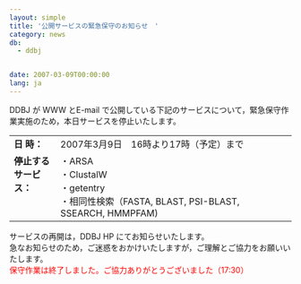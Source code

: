```yaml
---
layout: simple
title: '公開サービスの緊急保守のお知らせ　'
category: news
db:
  - ddbj


date: 2007-03-09T00:00:00
lang: ja
---
```


<html>DDBJ が WWW とE-mail で公開している下記のサービスについて，緊急保守作業実施のため，本日サービスを停止いたします。<br>

<table border="0">
    <tr>
        <td><b>日 時：</b></td>
        <td>2007年3月9日　16時より17時（予定）まで</td>
    </tr>
    <tr>
        <td valign="top"><b>停止する<br>サービス：</b></td>
        <td>・ARSA<br>・ClustalW<br>・getentry<br>・相同性検索（FASTA, BLAST, PSI-BLAST, SSEARCH, HMMPFAM)</td>
        <td></td>
    </tr>
</table>

<p>サービスの再開は，DDBJ HP にてお知らせいたします。<br>急なお知らせのため，ご迷惑をおかけいたしますが，ご理解とご協力をお願いいたします。<br>
    <font color="#ff0000">保守作業は終了しました。ご協力ありがとうございました（17:30）</font>
</p>
</html>
